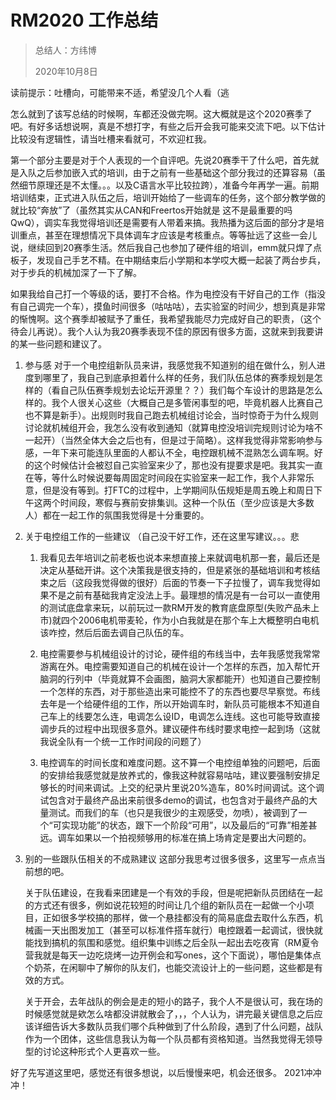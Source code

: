 # RM2020 工作总结

> 总结人：方纬博
>
> 2020年10月8日

读前提示：吐槽向，可能带来不适，希望没几个人看（逃

怎么就到了该写总结的时候啊，车都还没做完啊。这大概就是这个2020赛季了吧。有好多话想说啊，真是不想打字，有些之后开会我可能来交流下吧。以下估计比较没有逻辑性，请当吐槽来看就可，不欢迎杠我。

第一个部分主要是对于个人表现的一个自评吧。先说20赛季干了什么吧，首先就是入队之后参加嵌入式的培训，由于之前有一些基础这个部分我过的还算容易（虽然细节原理还是不太懂。。。以及C语言水平比较拉跨），准备今年再学一遍。前期培训结束，正式进入队伍之后，培训开始给了一些调车的任务，这个部分教学做的就比较“奔放”了（虽然其实从CAN和Freertos开始就是 这不是最重要的吗QwQ），调实车我觉得培训还是需要有人带着来搞。我热播为这后面的部分才是培训重点，甚至在理想情况下具体调车才应该是考核重点。等等扯远了这些一会儿说，继续回到20赛季生活。然后我自己也参加了硬件组的培训，emm就只焊了点板子，发现自己手艺不精。在中期结束后小学期和本学哎大概一起装了两台步兵，对于步兵的机械加深了一下了解。

如果我给自己打一个等级的话，要打不合格。作为电控没有干好自己的工作（指没有自己调完一个车），摸鱼时间很多（咕咕咕），去实验室的时间少，想到真是非常的惭愧啊。这个赛季却被赋予了重任，我希望我能尽力完成好自己的职责，（这个待会儿再说）。我个人认为我20赛季表现不佳的原因有很多方面，这就来到我要讲的某一些问题和建议了。

1. 参与感
    对于一个电控组新队员来讲，我感觉我不知道别的组在做什么，别人进度到哪里了，我自己到底承担着什么样的任务，我们队伍总体的赛季规划是怎样的（看自己队伍赛季规划去论坛开源里？？）我们每个车设计的思路是怎么样的。我个人很关心这些（大概自己是多管闲事型的吧，毕竟机器人比赛自己也不算是新手）。出规则时我自己跑去机械组讨论会，当时惊奇于为什么规则讨论就机械组开会，我怎么没有收到通知（就算电控没培训完规则讨论为啥不一起开）（当然全体大会之后也有，但是过于简略）。这样我觉得非常影响参与感，一年下来可能连队里面的人都认不全，电控跟机械不混熟怎么调车啊。好的这个时候估计会被怼自己实验室来少了，那也没有提要求是吧。我其实一直在等，等什么时候说要每周固定时间段在实验室来一起工作，我个人非常乐意，但是没有等到。打FTC的过程中，上学期间队伍规矩是周五晚上和周日下午这两个时间段，寒假与赛前安排集训。这种一个队伍（至少应该是大多数人）都在一起工作的氛围我觉得是十分重要的。

2. 关于电控组工作的一些建议
    （自己没干好工作，还在这里写建议。。。悲

    1. 我看见去年培训之前老板也说本来想直接上来就调电机那一套，最后还是决定从基础开讲。这个决策我是很支持的，但是紧张的基础培训和考核结束之后（这段我觉得做的很好）后面的节奏一下子拉慢了，调车我觉得如果不是之前有基础我肯定没法上手。最理想的情况是有一台可以一直使用的测试底盘拿来玩，以前玩过一款RM开发的教育底盘原型(失败产品未上市)就四个2006电机带麦轮，作为小白我就是在那个车上大概整明白电机该咋控，然后后面去调自己队伍的车。

    2. 电控需要参与机械组设计的讨论，硬件组的布线当中，去年我感觉我常常游离在外。电控需要知道自己的机械在设计一个怎样的东西，加入帮忙开脑洞的行列中（毕竟就算不会画图，脑洞大家都能开）也知道自己要控制一个怎样的东西，对于那些造出来可能控不了的东西也要尽早察觉。布线去年是一个给硬件组的工作，所以开始调车时，新队员可能根本不知道自己车上的线要怎么连，电调怎么设ID，电调怎么连线。这也可能导致直接调步兵的过程中出现很多意外。建议硬件布线时要求电控一起到场（这就我说全队有一个统一工作时间段的问题了）

    3. 电控调车的时间长度和难度问题。这不算一个电控组单独的问题吧，后面的安排给我感觉就是放养式的，像我这种就容易咕咕，建议要强制安排足够长的时间来调试。上交的纪录片里说20%造车，80%时间调试。这个调试包含对于最终产品出来前很多demo的调试，也包含对于最终产品的大量测试。而我们的车（也只是我很少的主观感受，勿喷），被调到了一个“可实现功能”的状态，跟下一个阶段“可用”，以及最后的“可靠”相差甚远。调车如果以一个拍视频够用的标准在搞上场肯定是要出大问题的。

3. 别的一些跟队伍相关的不成熟建议
    这部分我思考过很多很多，这里写一点点当前想的吧。

    关于队伍建设，在我看来团建是一个有效的手段，但是呢把新队员团结在一起的方式还有很多，例如说花较短的时间让几个组的新队员在一起做一个小项目，正如很多学校搞的那样，做一个悬挂都没有的简易底盘去取什么东西，机械画一天出图发加工（甚至可以标准件搭车就行）电控跟着一起调试，很快就能找到搞机的氛围和感觉。组织集中训练之后全队一起出去吃夜宵（RM夏令营我就是每天一边吃烧烤一边开例会和写ones，这个下面说），哪怕是集体点个奶茶，在闲聊中了解你的队友们，也能交流设计上的一些问题，这些都是有效的方式。

    关于开会，去年战队的例会是走的短小的路子，我个人不是很认可，我在场的时候感觉就是欸怎么啥都没讲就散会了，，，个人认为，讲完最关键信息之后应该详细告诉大多数队员我们哪个兵种做到了什么阶段，遇到了什么问题，战队作为一个团体，这些信息我认为每一个队员都有资格知道。当然我觉得无领导型的讨论这种形式个人更喜欢一些。

好了先写道这里吧，感觉还有很多想说，以后慢慢来吧，机会还很多。
2021冲冲冲！
